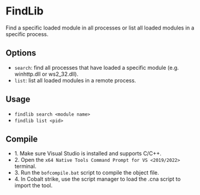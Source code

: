 # FindLib
Find a specific loaded module in all processes or list all loaded modules in a specific process.

## Options
* `search`: find all processes that have loaded a specific module (e.g. winhttp.dll or ws2_32.dll).
* `list`: list all loaded modules in a remote process.

## Usage
* `findlib search <module name>`
* `findlib list <pid>`

## Compile
- 1\. Make sure Visual Studio is installed and supports C/C++.
- 2\. Open the `x64 Native Tools Command Prompt for VS <2019/2022>` terminal.
- 3\. Run the `bofcompile.bat` script to compile the object file. 
- 4\. In Cobalt strike, use the script manager to load the .cna script to import the tool. 
